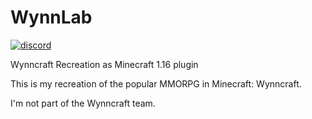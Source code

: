 # WynnLab
[![discord](https://img.shields.io/discord/826897491185893428)](https://discord.gg/7ktHKn2nZG)

Wynncraft Recreation as Minecraft 1.16 plugin

This is my recreation of the popular MMORPG in Minecraft: Wynncraft.

I'm not part of the Wynncraft team.
